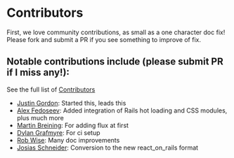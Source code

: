 # Contributors

First, we love community contributions, as small as a one character doc fix! Please fork and submit a PR if you see something to improve of fix.

## Notable contributions include (please submit PR if I miss any!):

See the full list of [Contributors](https://github.com/shakacode/react-webpack-rails-tutorial/graphs/contributors)

* [Justin Gordon](https://github.com/justin808/): Started this, leads this
* [Alex Fedoseev](https://github.com/alexfedoseev): Added integration of Rails hot loading and CSS modules, plus much more
* [Martin Breining](https://github.com/mbreining): For adding flux at first
* [Dylan Grafmyre](https://github.com/Dgrafmyre): For ci setup
* [Rob Wise](https://github.com/robwise): Many doc improvements
* [Josias Schneider](https://github.com/josiasd): Conversion to the new react_on_rails format
